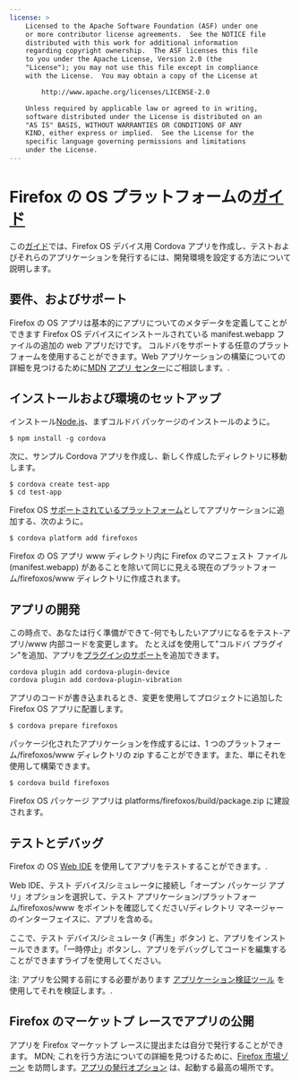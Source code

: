 ```yaml
---
license: >
    Licensed to the Apache Software Foundation (ASF) under one
    or more contributor license agreements.  See the NOTICE file
    distributed with this work for additional information
    regarding copyright ownership.  The ASF licenses this file
    to you under the Apache License, Version 2.0 (the
    "License"); you may not use this file except in compliance
    with the License.  You may obtain a copy of the License at

        http://www.apache.org/licenses/LICENSE-2.0

    Unless required by applicable law or agreed to in writing,
    software distributed under the License is distributed on an
    "AS IS" BASIS, WITHOUT WARRANTIES OR CONDITIONS OF ANY
    KIND, either express or implied.  See the License for the
    specific language governing permissions and limitations
    under the License.
---
```


# Firefox の OS プラットフォームの<a href="../../../index.html">ガイド</a>

この<a href="../../../index.html">ガイド</a>では、Firefox OS デバイス用 Cordova アプリを作成し、テストおよびそれらのアプリケーションを発行するには、開発環境を設定する方法について説明します。

## 要件、およびサポート

Firefox の OS アプリは基本的にアプリについてのメタデータを定義してことができます Firefox OS デバイスにインストールされている manifest.webapp ファイルの追加の web アプリだけです。 コルドバをサポートする任意のプラットフォームを使用することができます。Web アプリケーションの構築についての詳細を見つけるために[MDN][1] [アプリ センター][2]にご相談します。.

 [1]: https://developer.mozilla.org/en-US/
 [2]: https://developer.mozilla.org/en-US/Apps

## インストールおよび環境のセットアップ

インストール[Node.js][3]、まずコルドバ パッケージのインストールのように。

 [3]: http://nodejs.org/

    $ npm install -g cordova
    

次に、サンプル Cordova アプリを作成し、新しく作成したディレクトリに移動します。

    $ cordova create test-app
    $ cd test-app
    

Firefox OS <a href="../../../config_ref/images.html">サポートされているプラットフォーム</a>としてアプリケーションに追加する、次のように。

    $ cordova platform add firefoxos
    

Firefox の OS アプリ www ディレクトリ内に Firefox のマニフェスト ファイル (manifest.webapp) があることを除いて同じに見える現在のプラットフォーム/firefoxos/www ディレクトリに作成されます。

## アプリの開発

この時点で、あなたは行く準備ができて-何でもしたいアプリになるをテスト-アプリ/www 内部コードを変更します。 たとえばを使用して"コルドバ プラグイン"を追加、アプリを[プラグインのサポート]()を追加できます。

    cordova plugin add cordova-plugin-device
    cordova plugin add cordova-plugin-vibration
    

アプリのコードが書き込まれるとき、変更を使用してプロジェクトに追加した Firefox OS アプリに配置します。

    $ cordova prepare firefoxos
    

パッケージ化されたアプリケーションを作成するには、1 つのプラットフォーム/firefoxos/www ディレクトリの zip することができます。また、単にそれを使用して構築できます。

    $ cordova build firefoxos
    

Firefox OS パッケージ アプリは platforms/firefoxos/build/package.zip に建設されます。

## テストとデバッグ

Firefox の OS [Web IDE][4] を使用してアプリをテストすることができます。.

 [4]: https://developer.mozilla.org/en-US/docs/Tools/WebIDE

Web IDE、テスト デバイス/シミュレータに接続し「オープン パッケージ アプリ」オプションを選択して、テスト アプリケーション/プラットフォーム/firefoxos/www をポイントを確認してください/ディレクトリ マネージャーのインターフェイスに、アプリを含める。

ここで、テスト デバイス/シミュレータ (「再生」ボタン) と、アプリをインストールできます。「一時停止」ボタンし、アプリをデバッグしてコードを編集することができますライブを使用してください。

注: アプリを公開する前にする必要があります [アプリケーション検証ツール][5] を使用してそれを検証します。.

 [5]: https://marketplace.firefox.com/developers/validator

## Firefox のマーケットプ レースでアプリの公開

アプリを Firefox マーケットプ レースに提出または自分で発行することができます。 MDN; これを行う方法についての詳細を見つけるために、[Firefox 市場ゾーン][6] を訪問します。[アプリの発行オプション][7] は、起動する最高の場所です。

 [6]: https://developer.mozilla.org/en-US/Marketplace
 [7]: https://developer.mozilla.org/en-US/Marketplace/Publishing/Publish_options